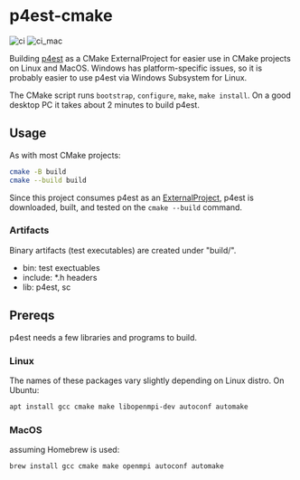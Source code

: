 # p4est-cmake

![ci](https://github.com/scivision/p4est-cmake/workflows/ci/badge.svg)
![ci_mac](https://github.com/scivision/p4est-cmake/workflows/ci_mac/badge.svg)

Building [p4est](https://github.com/cburstedde/p4est) as a CMake ExternalProject for easier use in CMake projects on Linux and MacOS.
Windows has platform-specific issues, so it is probably easier to use p4est via Windows Subsystem for Linux.

The CMake script runs `bootstrap`, `configure`, `make`, `make install`.
On a good desktop PC it takes about 2 minutes to build p4est.

## Usage

As with most CMake projects:

```sh
cmake -B build
cmake --build build
```

Since this project consumes p4est as an [ExternalProject](https://cmake.org/cmake/help/latest/module/ExternalProject.html), p4est is downloaded, built, and tested on the `cmake --build` command.

### Artifacts

Binary artifacts (test executables) are created under "build/".

* bin: test exectuables
* include: *.h headers
* lib: p4est, sc

## Prereqs

p4est needs a few libraries and programs to build.

### Linux

The names of these packages vary slightly depending on Linux distro. On Ubuntu:

```sh
apt install gcc cmake make libopenmpi-dev autoconf automake
```

### MacOS

assuming Homebrew is used:

```sh
brew install gcc cmake make openmpi autoconf automake
```
